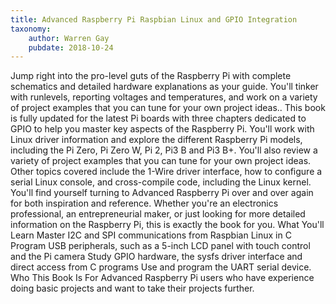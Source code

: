 ```yaml
---
title: Advanced Raspberry Pi Raspbian Linux and GPIO Integration
taxonomy:
	author: Warren Gay
	pubdate: 2018-10-24
---
```

Jump right into the pro-level guts of the Raspberry Pi with complete schematics and detailed hardware explanations as your guide. You'll tinker with runlevels, reporting voltages and temperatures, and work on a variety of project examples that you can tune for your own project ideas.. This book is fully updated for the latest Pi boards with three chapters dedicated to GPIO to help you master key aspects of the Raspberry Pi. You'll work with Linux driver information and explore the different Raspberry Pi models, including the Pi Zero, Pi Zero W, Pi 2, Pi3 B and Pi3 B+. You'll also review a variety of project examples that you can tune for your own project ideas. Other topics covered include the 1-Wire driver interface, how to configure a serial Linux console, and cross-compile code, including the Linux kernel. You'll find yourself turning to Advanced Raspberry Pi over and over again for both inspiration and reference. Whether you're an electronics professional, an entrepreneurial maker, or just looking for more detailed information on the Raspberry Pi, this is exactly the book for you. What You'll Learn Master I2C and SPI communications from Raspbian Linux in C Program USB peripherals, such as a 5-inch LCD panel with touch control and the Pi camera Study GPIO hardware, the sysfs driver interface and direct access from C programs Use and program the UART serial device. Who This Book Is For Advanced Raspberry Pi users who have experience doing basic projects and want to take their projects further.